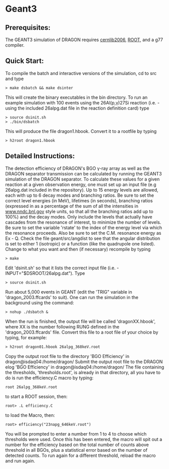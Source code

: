 # Geant3

## Prerequisites:

The GEANT3 simulation of DRAGON requires [cernlib2006](http://cernlib.web.cern.ch/cernlib/index.html), [ROOT](https://root.cern.ch), and a g77 compiler.

## Quick Start:

To compile the batch and interactive versions of the simulation, cd to src and type
```
> make dsbatch && make dsinter
```

This will create the binary executables in the bin directory. To run an example simulation with 100 events using the 26Al(p,γ)27Si reaction
(i.e. - using the included 26alpg.dat file in the reaction definition card) type
```
> source dsinit.sh
> ./bin/dsbatch
```

This will produce the file dragon1.hbook. Convert it to a rootfile by typing
```
> h2root dragon1.hbook
```

## Detailed Instructions:

The detection efficiency of DRAGON's BGO γ-ray array as well as the DRAGON separator transmission can be calculated by running the GEANT3 
simulation of the DRAGON separator. To calculate these values for a given reaction at a given observation energy, one must set up an input 
file (e.g 26alpg.dat included in the repository). Up to 15 energy levels are allowed, each with up to 6 decay modes and branching ratios. 
Be sure to set the correct level energies (in MeV), lifetimes (in seconds), branching ratios (expressed in as a percentage of the sum of 
all the intensities in www.nndc.bnl.gov style units, so that all the branching ratios add up to 100%) and the decay modes. Only include 
the levels that actually have cascades from the resonance of interest, to minimize the number of levels. Be sure to set the variable 
'rstate' to the index of the energy level via which the resonance proceeds. Also be sure to set the C.M. resonance energy as Ex - Q. Check 
the file geant/src/angdist to see that the angular distribution is set to either 1 (isotropic) or a function (like the quadrupole one 
listed). Change to what you want and then (if necessary) recompile by typing
```
> make
```

Edit 'dsinit.sh' so that it lists the correct input file (i.e. - INPUT="$DSROOT/26alpg.dat"). Type 
```
> source dsinit.sh
```

Run about 5,000 events in GEANT (edit the 'TRIG" variable in 'dragon_2003.ffcards' to suit). One can run the simulation in the background 
using the command:
```
> nohup ./dsbatch &
```

When the run is finished, the output file will be called 'dragonXX.hbook', where XX is the number following RUNG defined in the
'dragon_2003.ffcards' file.  Convert this file to a root file of your choice by typing, for example:
```
> h2root dragon01.hbook 26alpg_368keV.root
```

Copy the output root file to the directory 'BGO Efficiency' in dragon@isdaq04:/home/dragon/
Submit the output root file to the DRAGON elog 'BGO Efficiency' in dragon@isdaq04:/home/dragon/
The file containing the thresholds, 'thresholds.root', is already in that directory, all you have to do is run the efficiency.C macro by 
typing:
```
root 26alpg_368keV.root
```

to start a ROOT session, then:
```
root> .L efficiency.C
```

to load the Macro, then:
```
root> efficiency("23napg_646keV.root")
```

You will be prompted to enter a number from 1 to 4 to choose which thresholds were used. Once this has been entered, the macro will spit 
out a number for the efficiency based on the total number of counts above threshold in all BGOs, plus a statistical error based on the 
number of detected counts. To run again for a different threshold, reload the macro and run again.


